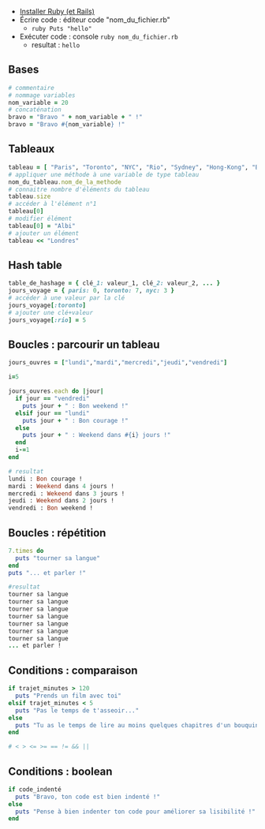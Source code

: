- [Installer Ruby (et Rails)](https://openclassrooms.com/en/courses/2913686-lancez-vous-dans-la-programmation-avec-ruby/2915056-installez-vos-outils#/id/r-2992491)
- Écrire code : éditeur code "nom_du_fichier.rb"
  - ```ruby Puts "hello"```
- Exécuter code : console ```ruby nom_du_fichier.rb```
  - resultat : ```hello```

## Bases
```ruby
# commentaire
# nommage variables
nom_variable = 20
# concaténation
bravo = "Bravo " + nom_variable + " !"
bravo = "Bravo #{nom_variable} !"
```

## Tableaux
```ruby
tableau = [ "Paris", "Toronto", "NYC", "Rio", "Sydney", "Hong-Kong", "Berlin" ]
# appliquer une méthode à une variable de type tableau
nom_du_tableau.nom_de_la_methode
# connaitre nombre d'éléments du tableau
tableau.size
# accéder à l'élément n°1
tableau[0]
# modifier élément
tableau[0] = "Albi"
# ajouter un élément
tableau << "Londres"
```

## Hash table
```ruby
table_de_hashage = { clé_1: valeur_1, clé_2: valeur_2, ... }
jours_voyage = { paris: 0, toronto: 7, nyc: 3 }
# accéder à une valeur par la clé
jours_voyage[:toronto]
# ajouter une clé+valeur
jours_voyage[:rio] = 5
```

## Boucles : parcourir un tableau
```ruby
jours_ouvres = ["lundi","mardi","mercredi","jeudi","vendredi"]

i=5

jours_ouvres.each do |jour|
  if jour == "vendredi" 
    puts jour + " : Bon weekend !"
  elsif jour == "lundi"
    puts jour + " : Bon courage !"
  else
    puts jour + " : Weekend dans #{i} jours !"
  end
  i-=1
end

# resultat
lundi : Bon courage ! 
mardi : Weekend dans 4 jours ! 
mercredi : Wekeend dans 3 jours !
jeudi : Weekend dans 2 jours !
vendredi : Bon weekend !
```

## Boucles : répétition
```ruby
7.times do 
  puts "tourner sa langue"
end
puts "... et parler !"

#resultat
tourner sa langue
tourner sa langue
tourner sa langue
tourner sa langue
tourner sa langue
tourner sa langue
tourner sa langue
... et parler !
```

## Conditions : comparaison
```ruby
if trajet_minutes > 120
  puts "Prends un film avec toi"
elsif trajet_minutes < 5
  puts "Pas le temps de t'asseoir..."
else
  puts "Tu as le temps de lire au moins quelques chapitres d'un bouquin !"
end

# < > <= >= == != && ||
```

## Conditions : boolean
```ruby
if code_indenté
  puts "Bravo, ton code est bien indenté !"
else
  puts "Pense à bien indenter ton code pour améliorer sa lisibilité !"
end
```
